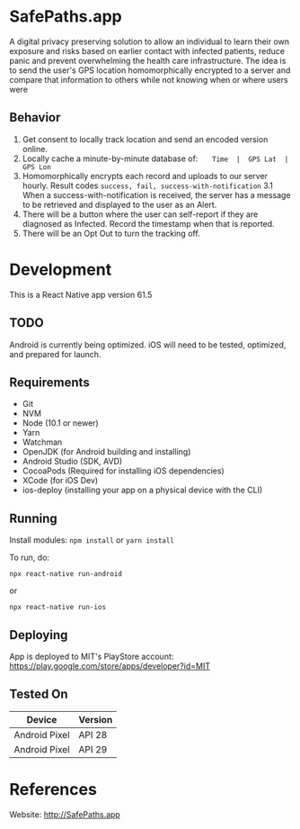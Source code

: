 # SafePaths.app

A digital privacy preserving solution to allow an individual to learn their own exposure and risks based on earlier contact with infected patients, reduce panic and prevent overwhelming the health care infrastructure. The idea is to send the user's GPS location homomorphically encrypted to a server and compare that information to others while not knowing when or where users were

## Behavior

1. Get consent to locally track location and send an encoded version online. 
2. Locally cache a minute-by-minute database of: ```	Time  |  GPS Lat  |  GPS Lon ```
3. Homomorphically encrypts each record and uploads to our server hourly. Result codes ```success, fail, success-with-notification```
3.1 When a success-with-notification is received, the server has a message to be retrieved and displayed to the user as an Alert.
4. There will be a button where the user can self-report if they are diagnosed as Infected. Record the timestamp when that is reported.
5. There will be an Opt Out to turn the tracking off.

# Development

This is a React Native app version 61.5

## TODO

Android is currently being optimized.  iOS will need to be tested, optimized, and prepared for launch.

## Requirements

* Git
* NVM
* Node (10.1 or newer)
* Yarn
* Watchman
* OpenJDK (for Android building and installing)
* Android Studio (SDK, AVD)
* CocoaPods (Required for installing iOS dependencies)
* XCode (for iOS Dev)
* ios-deploy (installing your app on a physical device with the CLI)

## Running

Install modules:
```npm install``` or ```yarn install```

To run, do:
```
npx react-native run-android
```
or
```
npx react-native run-ios
```

## Deploying

App is deployed to MIT's PlayStore account: https://play.google.com/store/apps/developer?id=MIT

## Tested On

| Device | Version |
| ------------- | ------------- |
| Android Pixel | API 28  |
| Android Pixel | API 29  |

# References

Website: http://SafePaths.app
